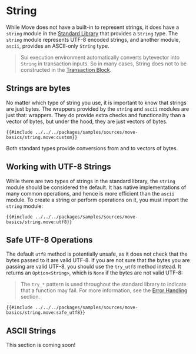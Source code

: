 # String

While Move does not have a built-in to represent strings, it does have a `string` module in the [Standard Library](./standard-library.md) that provides a `String` type. The `string` module represents UTF-8 encoded strings, and another module, `ascii`, provides an ASCII-only `String` type.

> Sui execution environment automatically converts bytevector into `String` in transaction inputs. So in many cases, String does not to be constructed in the [Transaction Block](./../concepts/what-is-a-transaction.md).

<!--

## Bytestring Literal

TODO:

- reference vector
- reference literals - [Expression](./expression.md#literals)

-->

## Strings are bytes

No matter which type of string you use, it is important to know that strings are just bytes. The wrappers provided by the `string` and `ascii` modules are just that: wrappers. They do provide extra checks and functionality than a vector of bytes, but under the hood, they are just vectors of bytes.

```move
{{#include ../../../packages/samples/sources/move-basics/string.move:custom}}
```

Both standard types provide conversions from and to vectors of bytes.

## Working with UTF-8 Strings

While there are two types of strings in the standard library, the `string` module should be considered the default. It has native implementations of many common operations, and hence is more efficient than the `ascii` module. To create a string or perform operations on it, you must import the `string` module:

```move
{{#include ../../../packages/samples/sources/move-basics/string.move:utf8}}
```

## Safe UTF-8 Operations

The default `utf8` method is potentially unsafe, as it does not check that the bytes passed to it are valid UTF-8. If you are not sure that the bytes you are passing are valid UTF-8, you should use the `try_utf8` method instead. It returns an `Option<String>`, which is `None` if the bytes are not valid UTF-8:

> The `try_*` pattern is used throughout the standard library to indicate that a function may fail. For more information, see the [Error Handling](./error-handling.md) section.

```move
{{#include ../../../packages/samples/sources/move-basics/string.move:safe_utf8}}
```

## ASCII Strings

This section is coming soon!

<!-- TODO: ASCII strings -->

<!-- ```move
{{#include ../../../packages/samples/sources/move-basics/string.move:ascii}}
```
-->

<!-- ## Summary

 TODO: summary -->
